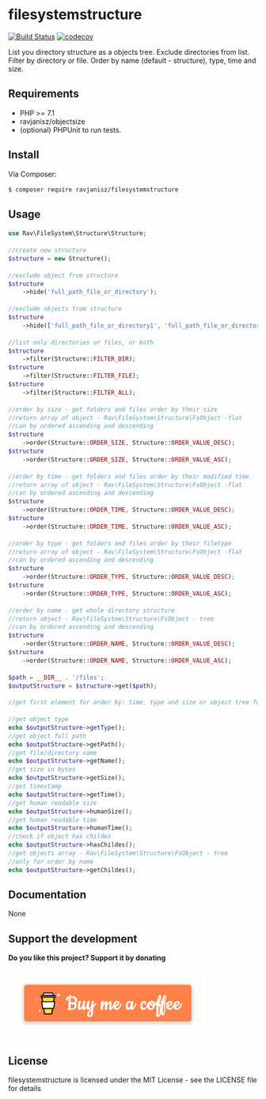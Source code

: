 # filesystemstructure

[![Build Status](https://travis-ci.org/ravjanisz/filesystemstructure.svg?branch=master)](https://travis-ci.org/ravjanisz/filesystemstructure)
[![codecov](https://codecov.io/gh/ravjanisz/filesystemstructure/branch/master/graph/badge.svg)](https://codecov.io/gh/ravjanisz/filesystemstructure)

List you directory structure as a objects tree. Exclude directories from list. Filter by directory or file. Order by name (default - structure), type, time and size.

## Requirements

* PHP >= 7.1
* ravjanisz/objectsize
* (optional) PHPUnit to run tests.

## Install

Via Composer:

```bash
$ composer require ravjanisz/filesystemstructure
```
## Usage

```PHP
use Rav\FileSystem\Structure\Structure;

//create new structure
$structure = new Structure();

//exclude object from structure
$structure
    ->hide('full_path_file_or_directory');
    
//exclude objects from structure
$structure   
    ->hide(['full_path_file_or_directory1', 'full_path_file_or_directory2']);
        
//list only directories or files, or both
$structure 
    ->filter(Structure::FILTER_DIR);
$structure
    ->filter(Structure::FILTER_FILE);
$structure 
    ->filter(Structure::FILTER_ALL);
    
//order by size - get folders and files order by their size
//return array of object - Rav\FileSystem\Structure\FsObject -flat
//can by ordered ascending and descending
$structure
    ->order(Structure::ORDER_SIZE, Structure::ORDER_VALUE_DESC);
$structure
    ->order(Structure::ORDER_SIZE, Structure::ORDER_VALUE_ASC);
  
//order by time - get folders and files order by their modified time
//return array of object - Rav\FileSystem\Structure\FsObject -flat
//can by ordered ascending and descending
$structure
    ->order(Structure::ORDER_TIME, Structure::ORDER_VALUE_DESC);
$structure
    ->order(Structure::ORDER_TIME, Structure::ORDER_VALUE_ASC);
   
//order by type - get folders and files order by their filetype
//return array of object - Rav\FileSystem\Structure\FsObject -flat
//can by ordered ascending and descending
$structure
    ->order(Structure::ORDER_TYPE, Structure::ORDER_VALUE_DESC);
$structure
    ->order(Structure::ORDER_TYPE, Structure::ORDER_VALUE_ASC);
    
//order by name - get whole directory structure
//return object - Rav\FileSystem\Structure\FsObject - tree
//can by ordered ascending and descending
$structure
    ->order(Structure::ORDER_NAME, Structure::ORDER_VALUE_DESC);
$structure
    ->order(Structure::ORDER_NAME, Structure::ORDER_VALUE_ASC);
    
$path = __DIR__ . '/files';    
$outputStructure = $structure->get($path);

//get first element for order by: time, type and size or object tree for order by name

//get object type
echo $outputStructure->getType();
//get object full path
echo $outputStructure->getPath();
//get file/directory name
echo $outputStructure->getName();
//get size in bytes
echo $outputStructure->getSize();
//get timestamp
echo $outputStructure->getTime();
//get human readable size
echo $outputStructure->humanSize();
//get human readable time
echo $outputStructure->humanTime();
//check if object has childes
echo $outputStructure->hasChildes();
//get objects array - Rav\FileSystem\Structure\FsObject - tree
//only for order by name
echo $outputStructure->getChildes();
```

## Documentation

None

## Support the development

**Do you like this project? Support it by donating**

<a href="https://www.buymeacoffee.com/ravjanisz">

![alt Buy me a coffee](https://raw.githubusercontent.com/ravjanisz/filesystemstructure/master/docs/assets/bmc.png)

</a>

## License

filesystemstructure is licensed under the MIT License - see the LICENSE file for details 
 